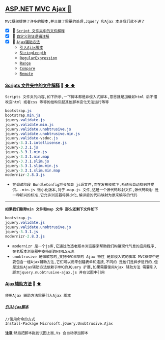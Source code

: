 <a id="top" href="#top">ASP.NET MVC Ajax  :maple_leaf:</a> 
----
`MVC框架提供了许多的脚本,并且做了需要的处理,Jquery 和Ajax 本身我们就不讲了`
- [x] :maple_leaf: <a href="#MVCAttribute">`Script 文件夹中的文件解释`</a>
- [x] :maple_leaf: <a href="#DefineByUserself">`自定义验证逻辑注解`</a>
- [x] :maple_leaf: <a href="#AjaxUnobtrusiveFunction">`Ajax辅助方法`</a>
  - <a href="#Required">`引入Ajax脚本`</a>
  - <a href="#StringLength">`StringLength`</a>
  - <a href="#RegularExpression">`RegularExpression`</a>
  - <a href="#Range">`Range`</a>
  - <a href="#Compare">`Compare`</a>
  - <a href="#Remote">`Remote`</a>

####  <a id="MVCAttribute" href="#MVCAttribute">Scripts 文件夹中的文件解释</a>  :star2: <a href="#top"> :arrow_up:  :arrow_up:</a>
`Scripts 文件夹的内容,如下所示,一下脚本都是非侵入式脚本,意思就是加载如html 后不惜改变html 或者css 等等的结构引起其他脚本变化无法运行等等`
```C#
bootstrap.js
bootstrap.min.js
jquery.validate.js
jquery.validate.min.js
jquery.validate.unobtrusive.js
jquery.validate.unobtrusive.min.js
jquery.validate-vsdoc.js
jquery-3.3.1.intellisense.js
jquery-3.3.1.js
jquery-3.3.1.min.js
jquery-3.3.1.min.map
jquery-3.3.1.slim.js
jquery-3.3.1.slim.min.js
jquery-3.3.1.slim.min.map
modernizr-2.8.3.js
```
* `在调试阶段 BundleConfig将会加载 js源文件,而在发布模式下,系统会自动找到并提供。.min.js 微小化版本,对于.map.js 文件,这是一个源代码映射文件,源代码映射
是一种新兴的标准,它允许浏览器将微小化,编译后的代码映射为原来编写的代码`
----
**`如果我们剔除min 文件和map 文件 那么还剩下文件如下`**
```C#
bootstrap.js
jquery.validate.js
jquery.validate.unobtrusive.js
jquery-3.3.1.js
modernizr-2.8.3.js
```
* `modernizr 是一个js库,它通过改造老版本浏览器来帮助我们构建现代气息的应用程序,在老版本浏览器中支持新的HTML5元素`
* `unobtrusive 是微软写的,支持MVC框架的 Ajax 特性 是非侵入式的脚本 MVC框架中还要包含一组Ajax辅助方法,它们可以用来创建表单和连接,不同的
是他们是异步进行的,但是这些Ajax辅助方法依赖于MVC的JQuery 扩展,如果需要使用Ajax 辅助方法 需要引入脚本jquery.nuobtrusive-ajax.js 并在试图中引用`
####  <a id="AjaxUnobtrusiveFunction" href="#AjaxUnobtrusiveFunction">Ajax辅助方法</a>  :star2: <a href="#top"> :arrow_up:</a>
`使用Ajax 辅助方法需要引入Ajax 脚本`

##### <a id="Required" href="#top">`引入Ajax脚本`</a>
```shell
//使用命令的方式
Install-Package Microsoft.jQuery.Unobtrusive.Ajax
```
**`注意`**:`然后把脚本拖到试图上面,Vs 会自动添加脚本`














































